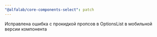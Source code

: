 ```yaml
---
"@alfalab/core-components-select": patch
---
```


Исправлена ошибка с прокидкой пропсов в OptionsList в мобильной версии компонента
